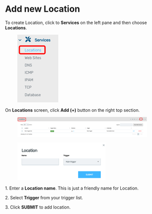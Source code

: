 # Add new Location

To create Location, click to **Services** on the left pane and then choose **Locations**.

<div align="left">

<figure><img src="../../../.gitbook/assets/image (566).png" alt=""><figcaption></figcaption></figure>

</div>

On **Locations** screen, click **Add (+)** button on the right top section.

<figure><img src="../../../.gitbook/assets/image (568).png" alt=""><figcaption></figcaption></figure>

<div align="left">

<figure><img src="../../../.gitbook/assets/image (570).png" alt="" width="289"><figcaption></figcaption></figure>

</div>

1\.       Enter a **Location name**. This is just a friendly name for Location.

2\.      Select **Trigger** from your trigger list.

3\.      Click **SUBMIT** to add location.
